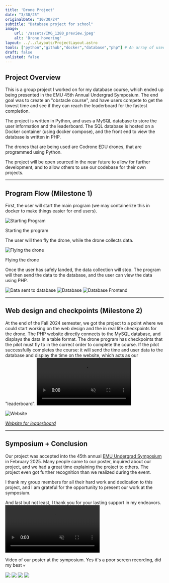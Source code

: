 ```yaml
---
title: 'Drone Project'
date: "3/30/25"
originalDate: "10/30/24"
subtitle: "Database project for school"
image:
    url: '/assets/IMG_1280_preview.jpeg'
    alt: 'Drone hovering'
layout: ../../layouts/ProjectLayout.astro
tools: ["python","github","docker","database","php"] # An array of used languages and coding tools
draft: false
unlisted: false
---
```

## Project Overview
This is a group project I worked on for my database course, which ended up being presented in the EMU 45th Annual Undergrad Symposium. The end goal was to create an "obstacle course", and have users compete to get the lowest time and see if they can reach the leaderboard for the fastest completion.

The project is written in Python, and uses a MySQL database to store the user information and the leaderboard. The SQL database is hosted on a Docker container (using docker compose), and the front end to view the database is written in PHP.

The drones that are being used are Codrone EDU drones, that are programmed using Python. 

The project will be open sourced in the near future to allow for further development, and to allow others to use our codebase for their own projects.

---

## Program Flow (Milestone 1)
First, the user will start the main program (we may containerize this in docker to make things easier for end users).

![Starting Program](/assets/Drone%20Project/Untitled.png)
<figcaption>Starting the program</figcaption>

The user will then fly the drone, while the drone collects data.

![Flying the drone](/assets/Drone%20Project/IMG_3990.jpeg)
<figcaption>Flying the drone</figcaption>

Once the user has safely landed, the data collection will stop. The program will then send the data to the database, and the user can view the data using PHP.

![Data sent to database](/assets/Drone%20Project/Untitled%202.png)
![Database](/assets/Drone%20Project/database.png)
![Database Frontend](/assets/Drone%20Project/Untitled3.png)

---

## Web design and checkpoints (Milestone 2)

At the end of the Fall 2024 semester, we got the project to a point where we could start working on the web design and the in real life checkpoints for the drone. The PHP website directly connects to the MySQL database, and displays the data in a table format. The drone program has checkpoints that the pilot must fly to in the correct order to complete the course. If the pilot successfully completes the course: it will send the time and user data to the database and display the time on the website, which acts as our "leaderboard". 
<video playsInline=true controls=true loop=true autoplay=true muted=true src="/assets/Drone_Demo.mp4"></video>

![Website](/assets/Screenshot_20250326_185055.png)
<figcaption><i><a class=link href="https://drone.joshrandall.net">Website for leaderboard</a></i></figcaption>

---

## Symposium + Conclusion

Our project was accepted into the 45th annual [EMU Undergrad Symposium](https://www.emich.edu/undergraduate-symposium/index.php) in February 2025. Many people came to our poster, inquired about our project, and we had a great time explaining the project to others. The project even got further recognition than we realized during the event.

I thank my group members for all their hard work and dedication to this project, and I am grateful for the opportunity to present our work at the symposium.

And last but not least, I thank you for your lasting support in my endeavors.
<video src="/assets/Drone Poster Video.mp4" playsInline=true controls=true loop=true autoplay=true muted=true></video>
<figcaption>Video of our poster at the symposium. Yes it's a poor screen recording, did my best 💀</figcaption>

![](/assets/IMG_1279_preview.jpeg)
![](/assets/IMG_1294_preview.jpeg)
![](/assets/IMG_1293_preview.jpeg)
![](/assets/IMG_1295_preview.jpeg)